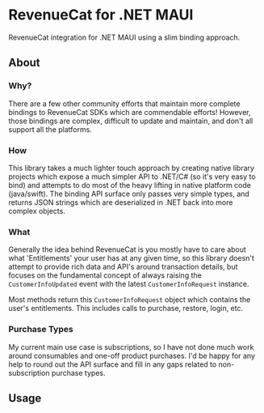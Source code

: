 # RevenueCat for .NET MAUI
RevenueCat integration for .NET MAUI using a slim binding approach.

## About

### Why?
There are a few other community efforts that maintain more complete bindings to RevenueCat SDKs which are commendable efforts!  However, those bindings are complex, difficult to update and maintain, and don't all support all the platforms.

### How
This library takes a much lighter touch approach by creating native library projects which expose a much simpler API to .NET/C# (so it's very easy to bind) and attempts to do most of the heavy lifting in native platform code (java/swift).  The binding API surface only passes very simple types, and returns JSON strings which are deserialized in .NET back into more complex objects.

### What
Generally the idea behind RevenueCat is you mostly have to care about what 'Entitlements' your user has at any given time, so this library doesn't attempt to provide rich data and API's around transaction details, but focuses on the fundamental concept of always raising the `CustomerInfoUpdated` event with the latest `CustomerInfoRequest` instance.

Most methods return this `CustomerInfoRequest` object which contains the user's entitlements.  This includes calls to purchase, restore, login, etc.

### Purchase Types

My current main use case is subscriptions, so I have not done much work around consumables and one-off product purchases.  I'd be happy for any help to round out the API surface and fill in any gaps related to non-subscription purchase types.

## Usage


